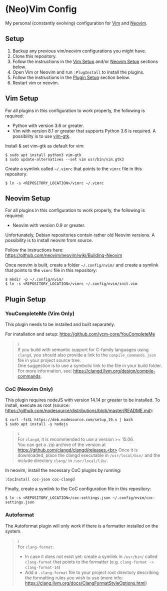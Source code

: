 # (Neo)Vim Config

My personal (constantly evolving) configuration for [Vim](https://www.vim.org/) and [Neovim](https://neovim.io/).


## Setup

1. Backup any previous vim/neovim configurations you might have.
1. Clone this repository.
1. Follow the instructions in the [Vim Setup](#vim-setup) and/or [Neovim Setup](#neovim-setup) sections below.
1. Open Vim or Neovim and run `:PlugInstall` to install the plugins.
1. Follow the instructions in the [Plugin Setup](#plugin-setup) section below. 
1. Restart vim or neovim.


## Vim Setup

For all plugins in this configuration to work properly, the following is required:

- Python with version 3.6 or greater.
- Vim with version 8.1 or greater that supports Python 3.6 is required.
  A possibility is to use [vim-gtk](https://packages.debian.org/stretch/vim-gtk).

Install & set vim-gtk as default for vim:
```
$ sudo apt install python3 vim-gtk
$ sudo update-alternatives --set vim usr/bin/vim.gtk3
```

Create a symlink called `~/.vimrc` that points to the `vimrc` file in this repository:
```
$ ln -s <REPOSITORY_LOCATION>/vimrc ~/.vimrc
```


## Neovim Setup

For all plugins in this configuration to work properly, the following is required:

- Neovim with version 0.9 or greater.

Unfortunately, Debian repositories contain rather old Neovim versions.
A possibility is to install neovim from source.

Follow the instructions here: https://github.com/neovim/neovim/wiki/Building-Neovim

Once neovim is built, create a folder `~/.config/nvim/` and create a symlink that points to the `vimrc` file in this repository:
```
$ mkdir -p ~/.config/nvim/
$ ln -s <REPOSITORY_LOCATION>/vimrc ~/.config/nvim/init.vim
```


## Plugin Setup


### YouCompleteMe (Vim Only)

This plugin needs to be installed and built separately.

For installation and setup: https://github.com/ycm-core/YouCompleteMe

> :information_source:<br>
> If you build with semantic support for C-family languages using `clangd`, you should also provide a link to the `compile_commands.json` file in your project source tree.<br>
> One suggestion is to use a symbolic link to the file in your build folder.<br>
> For more information, see: https://clangd.llvm.org/design/compile-commands.


### CoC (Neovim Only)

This plugin requires nodeJS with version 14.14 pr greater to be installed.
To install, execute as root (source: https://github.com/nodesource/distributions/blob/master/README.md):
```
$ curl -fsSL https://deb.nodesource.com/setup_19.x | bash
$ sudo apt install -y nodejs
```

> :information_source:<br>
> For `clangd`, it is recommended to use a version >= 15.06.<br>
> You can get a .zip archive of the version at https://github.com/clangd/clangd/releases.<br>
> Once it is downloaded, place the clangd executable in `/usr/local/bin/` and the include directory `clang/` in `/usr/local/lib/`.

In neovim, install the necessary CoC plugins by running:
```
:CocInstall coc-json coc-clangd
```

Finally, create a symlink to the CoC configuration file in this repository:
```
$ ln -s <REPOSITORY_LOCATION>/coc-settings.json ~/.config/nvim/coc-settings.json
```


### Autoformat

The Autoformat plugin will only work if there is a formatter installed on the system.

> :information_source:<br>
> For `clang-format`:<br>
> - In case it does not exist yet: create a symlink in `/usr/bin/` called `clang-format` that points to the formatter (e.g. `clang-format -> clang-format-14`)
> - Add a `.clang-format` file to your project root directory describing the formatting rules you wish to use (more info: https://clang.llvm.org/docs/ClangFormatStyleOptions.html)


